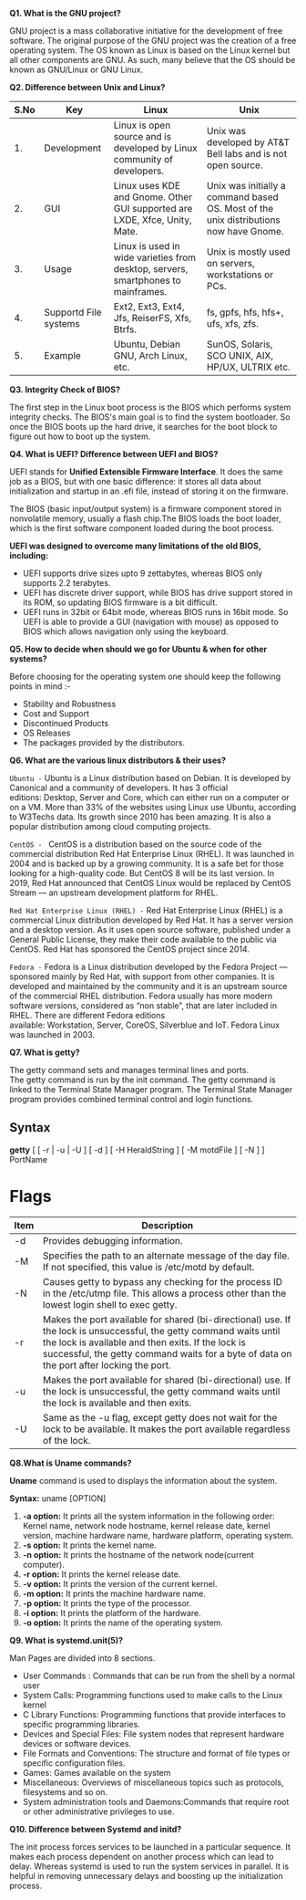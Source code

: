 **Q1. What is the GNU project?**

GNU project is a mass collaborative initiative for the development of free software. The original purpose of the GNU project was the creation of a free operating system. The OS known as Linux is based on the Linux kernel but all other components are GNU. As such, many believe that the OS should be known as GNU/Linux or GNU Linux.

**Q2. Difference between Unix and Linux?**

|**S.No** | **Key** | **Linux** | **Unix** |
|-----|-----|-------|------|
|1. | Development | Linux is open source and is developed by Linux community of developers. | Unix was developed by AT&T Bell labs and is not open source. |
|2. | GUI | Linux uses KDE and Gnome. Other GUI supported are LXDE, Xfce, Unity, Mate. | Unix was initially a command based OS. Most of the unix distributions now have Gnome. |
|3. | Usage | Linux is used in wide varieties from desktop, servers, smartphones to mainframes. | Unix is mostly used on servers, workstations or PCs. |
|4. | Supportd File systems | Ext2, Ext3, Ext4, Jfs, ReiserFS, Xfs, Btrfs. | fs, gpfs, hfs, hfs+, ufs, xfs, zfs. |
|5. | Example | Ubuntu, Debian GNU, Arch Linux, etc. | SunOS, Solaris, SCO UNIX, AIX, HP/UX, ULTRIX etc. |

**Q3. Integrity Check of BIOS?**

The first step in the Linux boot process is the BIOS which performs system integrity checks. The BIOS's main goal is to find the system bootloader. So once the BIOS boots up the hard drive, it searches for the boot block to figure out how to boot up the system.

**Q4. What is UEFI? Difference between UEFI and BIOS?**

UEFI stands for **Unified Extensible Firmware Interface**. It does the same job as a BIOS, but with one basic difference: it stores all data about initialization and startup in an .efi file, instead of storing it on the firmware.

The BIOS (basic input/output system) is a firmware component stored in nonvolatile memory, usually a flash chip.The BIOS loads the boot loader, which is the first software component loaded during the boot process. 

**UEFI was designed to overcome many limitations of the old BIOS, including:**

* UEFI supports drive sizes upto 9 zettabytes, whereas BIOS only supports 2.2 terabytes.
* UEFI has discrete driver support, while BIOS has drive support stored in its ROM, so updating BIOS firmware is a bit difficult.
* UEFI runs in 32bit or 64bit mode, whereas BIOS runs in 16bit mode. So UEFI  is able to provide a GUI (navigation with mouse) as opposed to BIOS which allows navigation only using the keyboard.


**Q5. How to decide when should we go for Ubuntu & when for other systems?**

Before choosing for the operating system one should keep the following points in mind :-

* Stability and Robustness
* Cost and Support
* Discontinued Products
* OS Releases 
* The packages provided by the distributors.

**Q6. What are the various linux distributors & their uses?**

`Ubuntu -` Ubuntu is a Linux distribution based on Debian. It is developed by Canonical and a community of developers. It has 3 official editions: Desktop, Server and Core, which can either run on a computer or on a VM. More than 33% of the websites using Linux use Ubuntu, according to W3Techs data. Its growth since 2010 has been amazing. It is also a popular distribution among cloud computing projects.

`CentOS - ` CentOS is a distribution based on the source code of the commercial distribution Red Hat Enterprise Linux (RHEL). It was launched in 2004 and is backed up by a growing community. It is a safe bet for those looking for a high-quality code. But CentOS 8 will be its last version. In 2019, Red Hat announced that CentOS Linux would be replaced by CentOS Stream — an upstream development platform for RHEL. 

`Red Hat Enterprise Linux (RHEL) -` Red Hat Enterprise Linux (RHEL) is a commercial Linux distribution developed by Red Hat. It has a server version and a desktop version. As it uses open source software, published under a General Public License, they make their code available to the public via CentOS. Red Hat has sponsored the CentOS project since 2014.

`Fedora -`  Fedora is a Linux distribution developed by the Fedora Project — sponsored mainly by Red Hat, with support from other companies. It is developed and maintained by the community and it is an upstream source of the commercial RHEL distribution. Fedora usually has more modern software versions, considered as “non stable”, that are later included in RHEL. There are different Fedora editions available: Workstation, Server, CoreOS, Silverblue and IoT. Fedora Linux was launched in 2003.


**Q7. What is getty?**

The getty command sets and manages terminal lines and ports. The getty command is run by the init command. The getty command is linked to the Terminal State Manager program. The Terminal State Manager program provides combined terminal control and login functions.

## Syntax
**getty** [ [ -r | -u | -U ] [ -d ] [ -H HeraldString ] [ -M motdFile ] [ -N ] ] PortName

# Flags

| Item | Description |
|------|-------------|
| -d | Provides debugging information. |
| -M | Specifies the path to an alternate message of the day file. If not specified, this value is /etc/motd by default. |
| -N | Causes getty to bypass any checking for the process ID in the /etc/utmp file. This allows a process other than the lowest login shell to exec getty. |
| -r | Makes the port available for shared (bi-directional) use. If the lock is unsuccessful, the getty command waits until the lock is available and then exits. If the lock is successful, the getty command waits for a byte of data on the port after locking the port. |
| -u | Makes the port available for shared (bi-directional) use. If the lock is unsuccessful, the getty command waits until the lock is available and then exits. |
| -U | Same as the -u flag, except getty does not wait for the lock to be available. It makes the port available regardless of the lock. |


**Q8.What is Uname commands?**

**Uname** command is used to displays the information about the system.

**Syntax:** uname [OPTION]

1. **-a option:** It prints all the system information in the following order: Kernel name, network node hostname, kernel release date, kernel version, machine hardware name, hardware platform, operating system.
2. **-s option:** It prints the kernel name.
3. **-n option:** It prints the hostname of the network node(current computer).
4. **-r option:** It prints the kernel release date.
5. **-v option:** It prints the version of the current kernel.
6. **-m option:** It prints the machine hardware name.
7. **-p option:** It prints the type of the processor.
8. **-i option:** It prints the platform of the hardware.
9. **-o option:** It prints the name of the operating system. 


 **Q9. What is systemd.unit(5)?**
 
 Man Pages are divided into 8 sections.

* User Commands : Commands that can be run from the shell by a normal user
* System Calls: Programming functions used to make calls to the Linux kernel
* C Library Functions: Programming functions that provide interfaces to specific programming libraries.
* Devices and Special Files: File system nodes that represent hardware devices or software devices.
* File Formats and Conventions: The structure and format of file types or specific configuration files.
* Games: Games available on the system
* Miscellaneous: Overviews of miscellaneous topics such as protocols, filesystems and so on.
* System administration tools and Daemons:Commands that require root or other administrative privileges to use. 

**Q10. Difference between Systemd and initd?**

The init process forces services to be launched in a particular sequence. It makes each process dependent on another process which can lead to delay.
Whereas systemd is used to run the system services in parallel. It is helpful in removing unnecessary delays and boosting up the initialization process.


